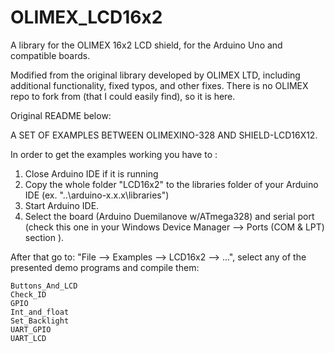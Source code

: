 # OLIMEX_LCD16x2

A library for the OLIMEX 16x2 LCD shield, for the Arduino Uno and compatible boards.

Modified from the original library developed by OLIMEX LTD, including additional functionality, fixed typos, and other fixes. There is no OLIMEX repo to fork from (that I could easily find), so it is here.

Original README below:

A SET OF EXAMPLES BETWEEN OLIMEXINO-328 AND SHIELD-LCD16X12.

In order to get the examples working you have to :

1. Close Arduino IDE if it is running
2. Copy the whole folder "LCD16x2" to the libraries folder of your Arduino IDE (ex. "..\arduino-x.x.x\libraries")
3. Start Arduino IDE. 
4. Select the board (Arduino Duemilanove w/ATmega328) and serial port (check this one in your Windows Device Manager --> Ports (COM & LPT) section ).

After that go to: "File --> Examples --> LCD16x2 --> ...", select any of the presented demo programs and compile them:

	Buttons_And_LCD
	Check_ID
	GPIO
	Int_and_float
	Set_Backlight
	UART_GPIO
	UART_LCD
	
